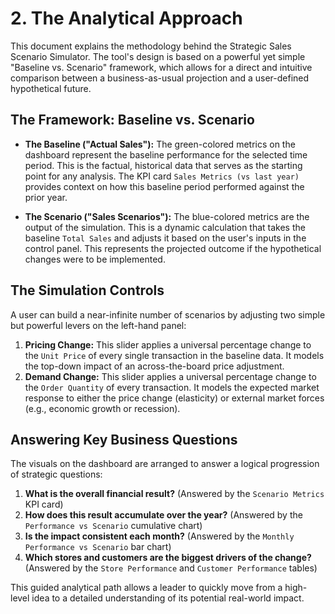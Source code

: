 
# 2. The Analytical Approach

This document explains the methodology behind the Strategic Sales Scenario Simulator. The tool's design is based on a powerful yet simple "Baseline vs. Scenario" framework, which allows for a direct and intuitive comparison between a business-as-usual projection and a user-defined hypothetical future.

## The Framework: Baseline vs. Scenario

*   **The Baseline ("Actual Sales"):** The green-colored metrics on the dashboard represent the baseline performance for the selected time period. This is the factual, historical data that serves as the starting point for any analysis. The KPI card `Sales Metrics (vs last year)` provides context on how this baseline period performed against the prior year.

*   **The Scenario ("Sales Scenarios"):** The blue-colored metrics are the output of the simulation. This is a dynamic calculation that takes the baseline `Total Sales` and adjusts it based on the user's inputs in the control panel. This represents the projected outcome if the hypothetical changes were to be implemented.

## The Simulation Controls

A user can build a near-infinite number of scenarios by adjusting two simple but powerful levers on the left-hand panel:

1.  **Pricing Change:** This slider applies a universal percentage change to the `Unit Price` of every single transaction in the baseline data. It models the top-down impact of an across-the-board price adjustment.
2.  **Demand Change:** This slider applies a universal percentage change to the `Order Quantity` of every transaction. It models the expected market response to either the price change (elasticity) or external market forces (e.g., economic growth or recession).

## Answering Key Business Questions

The visuals on the dashboard are arranged to answer a logical progression of strategic questions:

1.  **What is the overall financial result?** (Answered by the `Scenario Metrics` KPI card)
2.  **How does this result accumulate over the year?** (Answered by the `Performance vs Scenario` cumulative chart)
3.  **Is the impact consistent each month?** (Answered by the `Monthly Performance vs Scenario` bar chart)
4.  **Which stores and customers are the biggest drivers of the change?** (Answered by the `Store Performance` and `Customer Performance` tables)

This guided analytical path allows a leader to quickly move from a high-level idea to a detailed understanding of its potential real-world impact.
```

